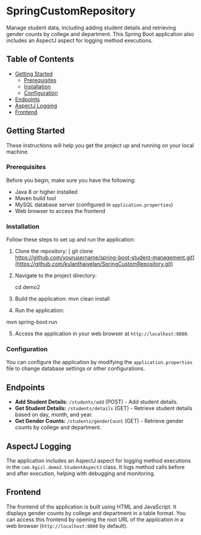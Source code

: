 # SpringCustomRepository
Manage student data, including adding student details and retrieving gender counts by college and department. This Spring Boot application also includes an AspectJ aspect for logging method executions.

## Table of Contents

- [Getting Started](#getting-started)
  - [Prerequisites](#prerequisites)
  - [Installation](#installation)
  - [Configuration](#configuration)
- [Endpoints](#endpoints)
- [AspectJ Logging](#aspectj-logging)
- [Frontend](#frontend)

## Getting Started

These instructions will help you get the project up and running on your local machine.

### Prerequisites

Before you begin, make sure you have the following:

- Java 8 or higher installed
- Maven build tool
- MySQL database server (configured in `application.properties`)
- Web browser to access the frontend

### Installation

Follow these steps to set up and run the application:

1. Clone the repository:
  [ git clone https://github.com/yourusername/spring-boot-student-management.git](https://github.com/kulanthaivelan/SpringCustomRepository.git)
  

2. Navigate to the project directory:

   cd demo2
   
4. Build the application:
   mvn clean install


5. Run the application:

  mvn spring-boot:run

5. Access the application in your web browser at `http://localhost:8080`.

### Configuration

You can configure the application by modifying the `application.properties` file to change database settings or other configurations.

## Endpoints

- **Add Student Details:** `/students/add` (POST) - Add student details.
- **Get Student Details:** `/students/details` (GET) - Retrieve student details based on day, month, and year.
- **Get Gender Counts:** `/students/genderCount` (GET) - Retrieve gender counts by college and department.

## AspectJ Logging

The application includes an AspectJ aspect for logging method executions in the `com.kgisl.demo2.StudentAspectJ` class. It logs method calls before and after execution, helping with debugging and monitoring.

## Frontend

The frontend of the application is built using HTML and JavaScript. It displays gender counts by college and department in a table format. You can access this frontend by opening the root URL of the application in a web browser (`http://localhost:8080` by default).
